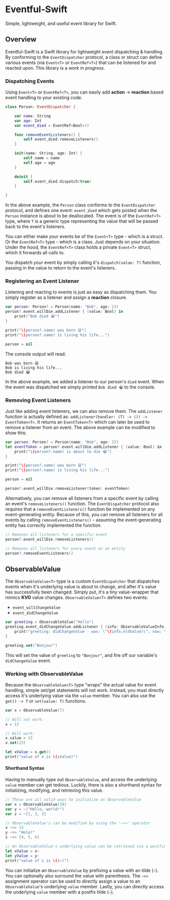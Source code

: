 # Eventful-Swift
Simple, lightweight, and useful event library for Swift.

## Overview
Eventful-Swift is a Swift library for lightweight event dispatching & handling. By conforming to the `EventDispatcher` protocol, a class or struct can define various events (via `Event<T>` or `EventRef<T>`) that can be listened for and reacted upon. This library is a _work in progress_.

### Dispatching Events
Using `Event<T>` or `EventRef<T>`, you can easily add **action** → **reaction** based event handling to your existing code.

```swift
class Person: EventDispatcher {

    var name: String
    var age: Int
    var event_died = EventRef<Bool>()

    func removeEventListeners() {
        self.event_died.removeListeners()
    }

    init(name: String, age: Int) {
        self.name = name
        self.age = age
    }

    deinit {
        self.event_died.dispatch(true)
    }

}
```
In the above example, the `Person` class conforms to the `EventDispatcher` protocol, and defines one event: `event_died` which gets posted when the `Person` instance is about to be deallocated. The event is of the `EventRef<T>` type, where `T` is a generic type representing the value that will be passed back to the event's listeners.

You can either make your events be of the `Event<T>` type - which is a struct. Or the `EventRef<T>` type - which is a class. Just depends on your situation. Under the hood, the `EventRef<T>` class holds a private `Event<T>` struct, which it forwards all calls to.

You dispatch your event by simply calling it's `dispatch(value: T)` function, passing in the value to return to the event's listeners.

### Registering an Event Listener
Listening and reacting to events is just as easy as dispatching them. You simply register as a listener and assign a **reaction** closure.

```swift
var person: Person? = Person(name: "Bob", age: 23)
person?.event.willDie.addListener { (value: Bool) in
    print("Bob died 😭")
}

print("\(person?.name) was born 😄")
print("\(person?.name) is living his life...")

person = nil
```
The console output will read:

```
Bob was born 😄
Bob is living his life...
Bob died 😭
```

In the above example, we added a listener to our person's `died` event. When the event was dispatched we simply printed `Bob died 😭` to the console.

### Removing Event Listeners
Just like adding event listeners, we can also remove them. The `addListener` function is actually defined as: `addListener(handler: (T) -> ()) -> EventToken<T>`. It returns an `EventToken<T>` which can later be used to remove a listener from an event. The above example can be modified to show this:

```swift
var person: Person? = Person(name: "Bob", age: 23)
let eventToken = person?.event.willDie.addListener { (value: Bool) in
    print("\(person?.name) is about to die 😭")
}

print("\(person?.name) was born 😄")
print("\(person?.name) is living his life...")

person = nil

person?.event_willDie.removeListener(token: eventToken)
```

Alternatively, you can remove all listeners from a specific event by calling an event's `removeListeners()` function. The `EventDispatcher` protocol also requires that a `removeEventListeners()` function be implemented on any event-generating entity. Because of this, you can remove all listeners for all events by calling `removeEventListeners()` - assuming the event-generating entity has correctly implemented the function.

```swift
// Removes all listeners for a specific event
person?.event_willDie.removeListeners()

// Removes all listeners for every event on an entity
person?.removeEventListeners()
```

## ObservableValue
The `ObservableValue<T>` type is a custom `EventDispatcher` that dispatches events when it's underlying value is about to change, and after it's value has successfully been changed. Simply put, it's a tiny value-wrapper that mimics **KVO** value changes. `ObservableValue<T>` defines two events:

- `event_willChangeValue`
- `event_didChangeValue`

```swift
var greeting = ObservableValue("Hello")
greeting.event_didChangeValue.addListener { (info: ObservableValueInfo)
    print("greeting: didChangeValue - was: \"\(info.oldValue)\", now: \"\(info.newValue)\"")
}

greeting.set("Bonjour")
```

This will set the value of `greeting` to `"Bonjour"`, and fire off our variable's `didChangeValue` event.

### Working with ObservableValue
Because the `ObservableValue<T>` type "wraps" the actual value for event handling, simple set/get statements will not work. Instead, you must directly access it's underlying value via the `value` member. You can also use the `get() -> T` or `set(value: T)` functions.

```swift
var x = ObservableValue(7)

// Will not work:
x = 13

// Will work:
x.value = 13
x.set(23)

let xValue = x.get()
print("value of x is \(xValue)")
```

#### Shorthand Syntax
Having to manually type out `ObservableValue`, and access the underlying `value` member can get tedious. Luckily, there is also a shorthand syntax for initializing, modifying, and retrieving this value.

```swift
// These are all valid ways to initialize an ObservableValue
var x = ObservableValue(10)
var y = ~("Hello, world!")
var z = ~[1, 2, 3]

// ObservableValue's can be modified by using the '~>>' operator
x ~>> 13
y ~>> "Hola!"
z ~>> [4, 5, 6]

// An ObservableValue's underlying value can be retrieved via a postfix '~'
let xValue = x~
let yValue = y~
print("value of z is \(z~)")
```

You can initialize an `ObservableValue` by prefixing a value with an tilde (`~`). You can optionally also surround the value with parenthesis. The `~>>` assignment operator can be used to directly assign a value to an `ObservableValue`'s underlying `value` member. Lastly, you can directly access the underlying `value` member with a postfix tilde (`~`).
